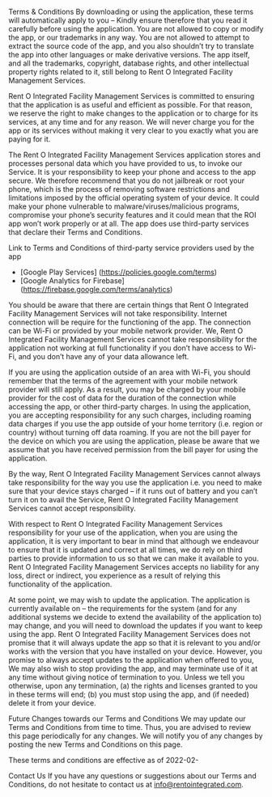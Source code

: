 Terms & Conditions
By downloading or using the application, these terms will automatically apply to you – Kindly ensure therefore that you read it carefully before using the application. You are not allowed to copy or modify the app, or our trademarks in any way. You are not allowed to attempt to extract the source code of the app, and you also shouldn’t try to translate the app into other languages or make derivative versions. The app itself, and all the trademarks, copyright, database rights, and other intellectual property rights related to it, still belong to                       Rent O Integrated Facility Management Services.

Rent O Integrated Facility Management Services is committed to ensuring that the application is as useful and efficient as possible. For that reason, we reserve the right to make changes to the application or to charge for its services, at any time and for any reason. We will never charge you for the app or its services without making it very clear to you exactly what you are paying for it.

The Rent O Integrated Facility Management Services application stores and processes personal data which you have provided to us, to invoke our Service. It is your responsibility to keep your phone and access to the app secure. We therefore recommend that you do not jailbreak or root your phone, which is the process of removing software restrictions and limitations imposed by the official operating system of your device. It could make your phone vulnerable to malware/viruses/malicious programs, compromise your phone’s security features and it could mean that the ROI app won’t work properly or at all.
The app does use third-party services that declare their Terms and Conditions.

Link to Terms and Conditions of third-party service providers used by the app

*   [Google Play Services] (https://policies.google.com/terms)
*   [Google Analytics for Firebase] (https://firebase.google.com/terms/analytics)

You should be aware that there are certain things that Rent O Integrated Facility Management Services will not take responsibility. Internet connection will be require for the functioning of the app. The connection can be Wi-Fi or provided by your mobile network provider. We, Rent O Integrated Facility Management Services cannot take responsibility for the application not working at full functionality if you don’t have access to Wi-Fi, and you don’t have any of your data allowance left.

If you are using the application outside of an area with Wi-Fi, you should remember that the terms of the agreement with your mobile network provider will still apply. As a result, you may be charged by your mobile provider for the cost of data for the duration of the connection while accessing the app, or other third-party charges. In using the application, you are accepting responsibility for any such charges, including roaming data charges if you use the app outside of your home territory (i.e. region or country) without turning off data roaming. If you are not the bill payer for the device on which you are using the application, please be aware that we assume that you have received permission from the bill payer for using the application.

By the way, Rent O Integrated Facility Management Services cannot always take responsibility for the way you use the application i.e. you need to make sure that your device stays charged – if it runs out of battery and you can’t turn it on to avail the Service, Rent O Integrated Facility Management Services cannot accept responsibility.

With respect to Rent O Integrated Facility Management Services responsibility for your use of the application, when you are using the application, it is very important to bear in mind that although we endeavour to ensure that it is updated and correct at all times, we do rely on third parties to provide information to us so that we can make it available to you. Rent O Integrated Facility Management Services accepts no liability for any loss, direct or indirect, you experience as a result of relying this functionality of the application.

At some point, we may wish to update the application. The application is currently available on – the requirements for the system (and for any additional systems we decide to extend the availability of the application to) may change, and you will need to download the updates if you want to keep using the app. Rent O Integrated Facility Management Services does not promise that it will always update the app so that it is relevant to you and/or works with the version that you have installed on your device. However, you promise to always accept updates to the application when offered to you, We may also wish to stop providing the app, and may terminate use of it at any time without giving notice of termination to you. Unless we tell you otherwise, upon any termination, (a) the rights and licenses granted to you in these terms will end; (b) you must stop using the app, and (if needed) delete it from your device.

Future Changes towards our Terms and Conditions
We may update our Terms and Conditions from time to time. Thus, you are advised to review this page periodically for any changes. We will notify you of any changes by posting the new Terms and Conditions on this page.

These terms and conditions are effective as of 2022-02-

Contact Us
If you have any questions or suggestions about our Terms and Conditions, do not hesitate to contact us at info@rentointegrated.com.
